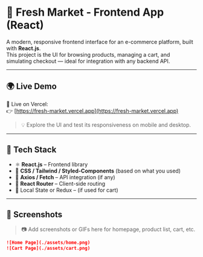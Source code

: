 # 🥬 Fresh Market - Frontend App (React)

A modern, responsive frontend interface for an e-commerce platform, built with **React.js**.  
This project is the UI for browsing products, managing a cart, and simulating checkout — ideal for integration with any backend API.

---

## 🌍 Live Demo

🚀 Live on Vercel:  
👉 [https://fresh-market.vercel.app](https://fresh-market.vercel.app)

> 💡 Explore the UI and test its responsiveness on mobile and desktop.

---

## 🧰 Tech Stack

- ⚛️ **React.js** – Frontend library
- 🎨 **CSS / Tailwind / Styled-Components** (based on what you used)
- 🔁 **Axios / Fetch** – API integration (if any)
- 🧭 **React Router** – Client-side routing
- 🛒 Local State or Redux – (if used for cart)

---

## 📸 Screenshots

> 📷 Add screenshots or GIFs here for homepage, product list, cart, etc.

```md
![Home Page](./assets/home.png)
![Cart Page](./assets/cart.png)
